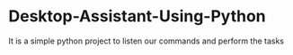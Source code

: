 # Desktop-Assistant-Using-Python
It is a simple python project to listen our commands and perform the tasks
